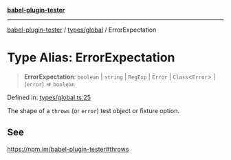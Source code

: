 [**babel-plugin-tester**](../../../README.md)

***

[babel-plugin-tester](../../../README.md) / [types/global](../README.md) / ErrorExpectation

# Type Alias: ErrorExpectation

> **ErrorExpectation**: `boolean` \| `string` \| `RegExp` \| `Error` \| `Class`\<`Error`\> \| (`error`) => `boolean`

Defined in: [types/global.ts:25](https://github.com/babel-utils/babel-plugin-tester/blob/03734eaa985470bea60d71fab1aa0d0dbdddae3c/types/global.ts#L25)

The shape of a `throws` (or `error`) test object or fixture option.

## See

https://npm.im/babel-plugin-tester#throws
